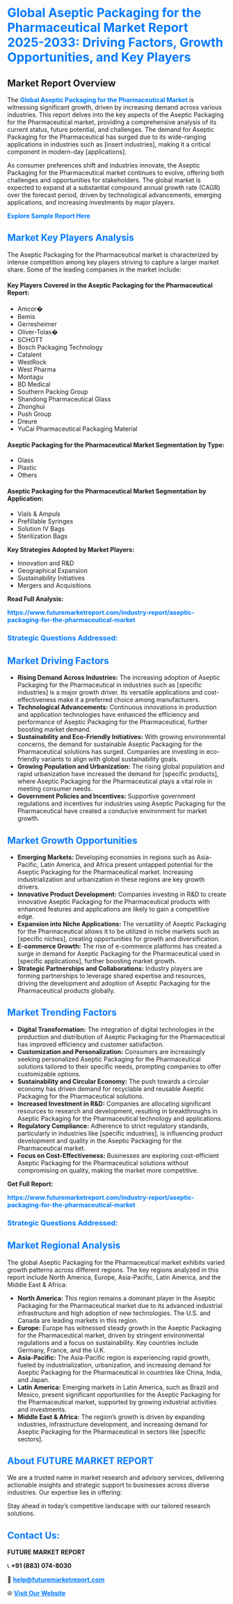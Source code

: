 <h1 style="color: #007BFF;">Global Aseptic Packaging for the Pharmaceutical Market Report 2025-2033: Driving Factors, Growth Opportunities, and Key Players</h1>

<section id="overview">
<h2>Market Report Overview</h2>
<p>The <a href="https://www.futuremarketreport.com/industry-report/aseptic-packaging-for-the-pharmaceutical-market" style="color: #007BFF; text-decoration: none;"><strong>Global Aseptic Packaging for the Pharmaceutical Market</strong></a> is witnessing significant growth, driven by increasing demand across various industries. This report delves into the key aspects of the Aseptic Packaging for the Pharmaceutical market, providing a comprehensive analysis of its current status, future potential, and challenges. The demand for Aseptic Packaging for the Pharmaceutical has surged due to its wide-ranging applications in industries such as [insert industries], making it a critical component in modern-day [applications].</p>
<p>As consumer preferences shift and industries innovate, the Aseptic Packaging for the Pharmaceutical market continues to evolve, offering both challenges and opportunities for stakeholders. The global market is expected to expand at a substantial compound annual growth rate (CAGR) over the forecast period, driven by technological advancements, emerging applications, and increasing investments by major players.</p>
</section>

<section id="overview">
<p><a href="https://www.futuremarketreport.com/request-sample/reportId=91712" style="color: #007BFF; text-decoration: none;"><strong>Explore Sample Report Here</strong></a></p>
</section>

<section id="key-players">
<h2 style="color: #007BFF;">Market Key Players Analysis</h2>
<p>The Aseptic Packaging for the Pharmaceutical market is characterized by intense competition among key players striving to capture a larger market share. Some of the leading companies in the market include:</p>
<h4>Key Players Covered in the Aseptic Packaging for the Pharmaceutical Report:</h4>
<ul><li>Amcor�</li><li>Bemis</li><li>Gerresheimer</li><li>Oliver-Tolas�</li><li>SCHOTT</li><li>Bosch Packaging Technology</li><li>Catalent</li><li>WestRock</li><li>West Pharma</li><li>Montagu</li><li>BD Medical</li><li>Southern Packing Group</li><li>Shandong Pharmaceutical Glass</li><li>Zhonghui</li><li>Push Group</li><li>Dreure</li><li>YuCai Pharmaceutical Packaging Material</li></ul>
<h4>Aseptic Packaging for the Pharmaceutical Market Segmentation by Type:</h4>
<ul><li>Glass</li><li>Plastic</li><li>Others</li></ul>

<h4>Aseptic Packaging for the Pharmaceutical Market Segmentation by Application:</h4>
<ul><li>Vials &amp; Ampuls</li><li>Prefillable Syringes</li><li>Solution IV Bags</li><li>Sterilization Bags</li></ul>
<p><strong>Key Strategies Adopted by Market Players:</strong></p>
<ul>
<li>Innovation and R&D</li>
<li>Geographical Expansion</li>
<li>Sustainability Initiatives</li>
<li>Mergers and Acquisitions</li>
</ul>
</section>

<section>
<p><strong>Read Full Analysis: </strong></p><a href="https://www.futuremarketreport.com/industry-report/aseptic-packaging-for-the-pharmaceutical-market" style="color: #007BFF; text-decoration: none;"><strong>https://www.futuremarketreport.com/industry-report/aseptic-packaging-for-the-pharmaceutical-market</strong></a>
<h3 style="color: #007BFF;">Strategic Questions Addressed:</h3>
</section>

<section id="driving-factors">
<h2 style="color: #007BFF;">Market Driving Factors</h2>
<ul>
<li><strong>Rising Demand Across Industries:</strong> The increasing adoption of Aseptic Packaging for the Pharmaceutical in industries such as [specific industries] is a major growth driver. Its versatile applications and cost-effectiveness make it a preferred choice among manufacturers.</li>
<li><strong>Technological Advancements:</strong> Continuous innovations in production and application technologies have enhanced the efficiency and performance of Aseptic Packaging for the Pharmaceutical, further boosting market demand.</li>
<li><strong>Sustainability and Eco-Friendly Initiatives:</strong> With growing environmental concerns, the demand for sustainable Aseptic Packaging for the Pharmaceutical solutions has surged. Companies are investing in eco-friendly variants to align with global sustainability goals.</li>
<li><strong>Growing Population and Urbanization:</strong> The rising global population and rapid urbanization have increased the demand for [specific products], where Aseptic Packaging for the Pharmaceutical plays a vital role in meeting consumer needs.</li>
<li><strong>Government Policies and Incentives:</strong> Supportive government regulations and incentives for industries using Aseptic Packaging for the Pharmaceutical have created a conducive environment for market growth.</li>
</ul>
</section>

<section id="growth-opportunities">
<h2 style="color: #007BFF;">Market Growth Opportunities</h2>
<ul>
<li><strong>Emerging Markets:</strong> Developing economies in regions such as Asia-Pacific, Latin America, and Africa present untapped potential for the Aseptic Packaging for the Pharmaceutical market. Increasing industrialization and urbanization in these regions are key growth drivers.</li>
<li><strong>Innovative Product Development:</strong> Companies investing in R&D to create innovative Aseptic Packaging for the Pharmaceutical products with enhanced features and applications are likely to gain a competitive edge.</li>
<li><strong>Expansion into Niche Applications:</strong> The versatility of Aseptic Packaging for the Pharmaceutical allows it to be utilized in niche markets such as [specific niches], creating opportunities for growth and diversification.</li>
<li><strong>E-commerce Growth:</strong> The rise of e-commerce platforms has created a surge in demand for Aseptic Packaging for the Pharmaceutical used in [specific applications], further boosting market growth.</li>
<li><strong>Strategic Partnerships and Collaborations:</strong> Industry players are forming partnerships to leverage shared expertise and resources, driving the development and adoption of Aseptic Packaging for the Pharmaceutical products globally.</li>
</ul>
</section>

<section id="trending-factors">
<h2 style="color: #007BFF;">Market Trending Factors</h2>
<ul>
<li><strong>Digital Transformation:</strong> The integration of digital technologies in the production and distribution of Aseptic Packaging for the Pharmaceutical has improved efficiency and customer satisfaction.</li>
<li><strong>Customization and Personalization:</strong> Consumers are increasingly seeking personalized Aseptic Packaging for the Pharmaceutical solutions tailored to their specific needs, prompting companies to offer customizable options.</li>
<li><strong>Sustainability and Circular Economy:</strong> The push towards a circular economy has driven demand for recyclable and reusable Aseptic Packaging for the Pharmaceutical solutions.</li>
<li><strong>Increased Investment in R&D:</strong> Companies are allocating significant resources to research and development, resulting in breakthroughs in Aseptic Packaging for the Pharmaceutical technology and applications.</li>
<li><strong>Regulatory Compliance:</strong> Adherence to strict regulatory standards, particularly in industries like [specific industries], is influencing product development and quality in the Aseptic Packaging for the Pharmaceutical market.</li>
<li><strong>Focus on Cost-Effectiveness:</strong> Businesses are exploring cost-efficient Aseptic Packaging for the Pharmaceutical solutions without compromising on quality, making the market more competitive.</li>
</ul>
</section>

<section>
<p><strong>Get Full Report: </strong></p><a href="https://www.futuremarketreport.com/industry-report/aseptic-packaging-for-the-pharmaceutical-market" style="color: #007BFF; text-decoration: none;"><strong>https://www.futuremarketreport.com/industry-report/aseptic-packaging-for-the-pharmaceutical-market</strong></a>
<h3 style="color: #007BFF;">Strategic Questions Addressed:</h3>
</section>


<section id="regional-analysis">
<h2 style="color: #007BFF;">Market Regional Analysis</h2>
<p>The global Aseptic Packaging for the Pharmaceutical market exhibits varied growth patterns across different regions. The key regions analyzed in this report include North America, Europe, Asia-Pacific, Latin America, and the Middle East & Africa:</p>
<ul>
<li><strong>North America:</strong> This region remains a dominant player in the Aseptic Packaging for the Pharmaceutical market due to its advanced industrial infrastructure and high adoption of new technologies. The U.S. and Canada are leading markets in this region.</li>
<li><strong>Europe:</strong> Europe has witnessed steady growth in the Aseptic Packaging for the Pharmaceutical market, driven by stringent environmental regulations and a focus on sustainability. Key countries include Germany, France, and the U.K.</li>
<li><strong>Asia-Pacific:</strong> The Asia-Pacific region is experiencing rapid growth, fueled by industrialization, urbanization, and increasing demand for Aseptic Packaging for the Pharmaceutical in countries like China, India, and Japan.</li>
<li><strong>Latin America:</strong> Emerging markets in Latin America, such as Brazil and Mexico, present significant opportunities for the Aseptic Packaging for the Pharmaceutical market, supported by growing industrial activities and investments.</li>
<li><strong>Middle East & Africa:</strong> The region’s growth is driven by expanding industries, infrastructure development, and increasing demand for Aseptic Packaging for the Pharmaceutical in sectors like [specific sectors].</li>
</ul>
</section>

<footer>
<h2 style="color: #007BFF;">About FUTURE MARKET REPORT</h2>
<p>We are a trusted name in market research and advisory services, delivering actionable insights and strategic support to businesses across diverse industries. Our expertise lies in offering:</p>

<p>Stay ahead in today’s competitive landscape with our tailored research solutions.</p>

<h2 style="color: #007BFF;">Contact Us:</h2>
<p><strong>FUTURE MARKET REPORT</strong></p>
<p>📞 <strong>+91 (883) 074-8030</strong></p>
<p>📧 <strong><a href="mailto:help@futuremarketreport.com" style="color: #007BFF;">help@futuremarketreport.com</a></strong></p>
<p>🌐 <strong><a href="https://www.futuremarketreport.com/" style="color: #007BFF;">Visit Our Website</a></strong></p>
</footer>